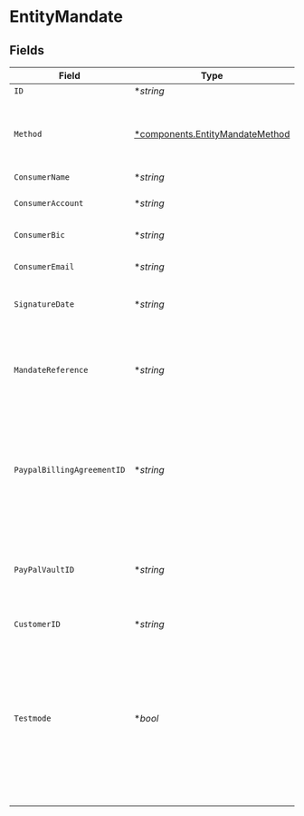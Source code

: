 # EntityMandate


## Fields

| Field                                                                                                                                                                                                                                                                                                            | Type                                                                                                                                                                                                                                                                                                             | Required                                                                                                                                                                                                                                                                                                         | Description                                                                                                                                                                                                                                                                                                      | Example                                                                                                                                                                                                                                                                                                          |
| ---------------------------------------------------------------------------------------------------------------------------------------------------------------------------------------------------------------------------------------------------------------------------------------------------------------- | ---------------------------------------------------------------------------------------------------------------------------------------------------------------------------------------------------------------------------------------------------------------------------------------------------------------- | ---------------------------------------------------------------------------------------------------------------------------------------------------------------------------------------------------------------------------------------------------------------------------------------------------------------- | ---------------------------------------------------------------------------------------------------------------------------------------------------------------------------------------------------------------------------------------------------------------------------------------------------------------- | ---------------------------------------------------------------------------------------------------------------------------------------------------------------------------------------------------------------------------------------------------------------------------------------------------------------- |
| `ID`                                                                                                                                                                                                                                                                                                             | **string*                                                                                                                                                                                                                                                                                                        | :heavy_minus_sign:                                                                                                                                                                                                                                                                                               | N/A                                                                                                                                                                                                                                                                                                              | mdt_5B8cwPMGnU                                                                                                                                                                                                                                                                                                   |
| `Method`                                                                                                                                                                                                                                                                                                         | [*components.EntityMandateMethod](../../models/components/entitymandatemethod.md)                                                                                                                                                                                                                                | :heavy_minus_sign:                                                                                                                                                                                                                                                                                               | Payment method of the mandate.<br/><br/>SEPA Direct Debit and PayPal mandates can be created directly.                                                                                                                                                                                                           | directdebit                                                                                                                                                                                                                                                                                                      |
| `ConsumerName`                                                                                                                                                                                                                                                                                                   | **string*                                                                                                                                                                                                                                                                                                        | :heavy_minus_sign:                                                                                                                                                                                                                                                                                               | The customer's name.                                                                                                                                                                                                                                                                                             | John Doe                                                                                                                                                                                                                                                                                                         |
| `ConsumerAccount`                                                                                                                                                                                                                                                                                                | **string*                                                                                                                                                                                                                                                                                                        | :heavy_minus_sign:                                                                                                                                                                                                                                                                                               | The customer's IBAN. Required for SEPA Direct Debit mandates.                                                                                                                                                                                                                                                    | NL55INGB0000000000                                                                                                                                                                                                                                                                                               |
| `ConsumerBic`                                                                                                                                                                                                                                                                                                    | **string*                                                                                                                                                                                                                                                                                                        | :heavy_minus_sign:                                                                                                                                                                                                                                                                                               | The BIC of the customer's bank.                                                                                                                                                                                                                                                                                  | BANKBIC                                                                                                                                                                                                                                                                                                          |
| `ConsumerEmail`                                                                                                                                                                                                                                                                                                  | **string*                                                                                                                                                                                                                                                                                                        | :heavy_minus_sign:                                                                                                                                                                                                                                                                                               | The customer's email address. Required for PayPal mandates.                                                                                                                                                                                                                                                      | example@email.com                                                                                                                                                                                                                                                                                                |
| `SignatureDate`                                                                                                                                                                                                                                                                                                  | **string*                                                                                                                                                                                                                                                                                                        | :heavy_minus_sign:                                                                                                                                                                                                                                                                                               | The date when the mandate was signed in `YYYY-MM-DD` format.                                                                                                                                                                                                                                                     | 2025-01-01                                                                                                                                                                                                                                                                                                       |
| `MandateReference`                                                                                                                                                                                                                                                                                               | **string*                                                                                                                                                                                                                                                                                                        | :heavy_minus_sign:                                                                                                                                                                                                                                                                                               | A custom mandate reference. For SEPA Direct Debit, it is vital to provide a unique reference. Some banks will<br/>decline Direct Debit payments if the mandate reference is not unique.                                                                                                                          | ID-1023892                                                                                                                                                                                                                                                                                                       |
| `PaypalBillingAgreementID`                                                                                                                                                                                                                                                                                       | **string*                                                                                                                                                                                                                                                                                                        | :heavy_minus_sign:                                                                                                                                                                                                                                                                                               | The billing agreement ID given by PayPal. For example: `B-12A34567B8901234CD`. Required for PayPal mandates.<br/>Must provide either this field or `payPalVaultId`, but not both.                                                                                                                                | B-12A34567B8901234CD                                                                                                                                                                                                                                                                                             |
| `PayPalVaultID`                                                                                                                                                                                                                                                                                                  | **string*                                                                                                                                                                                                                                                                                                        | :heavy_minus_sign:                                                                                                                                                                                                                                                                                               | The Vault ID given by PayPal. For example: `8kk8451t`. Required for PayPal mandates.<br/>Must provide either this field or `paypalBillingAgreementId`, but not both.                                                                                                                                             | 8kk8451t                                                                                                                                                                                                                                                                                                         |
| `CustomerID`                                                                                                                                                                                                                                                                                                     | **string*                                                                                                                                                                                                                                                                                                        | :heavy_minus_sign:                                                                                                                                                                                                                                                                                               | N/A                                                                                                                                                                                                                                                                                                              | cst_5B8cwPMGnU                                                                                                                                                                                                                                                                                                   |
| `Testmode`                                                                                                                                                                                                                                                                                                       | **bool*                                                                                                                                                                                                                                                                                                          | :heavy_minus_sign:                                                                                                                                                                                                                                                                                               | Whether to create the entity in test mode or live mode.<br/><br/>Most API credentials are specifically created for either live mode or test mode, in which case this parameter can be<br/>omitted. For organization-level credentials such as OAuth access tokens, you can enable test mode by setting<br/>`testmode` to `true`. | false                                                                                                                                                                                                                                                                                                            |